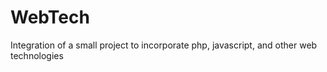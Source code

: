 # WebTech
Integration of a small project to incorporate php, javascript, and other web technologies
